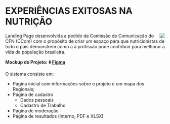 # EXPERIÊNCIAS EXITOSAS NA NUTRIÇÃO

<img align="right" width="" height="" src="https://brazcode.com/compartilhado/logo-cfn-branco.png">

Landing Page desenvolvida a pedido da Comissão de Comunicação do CFN (CCom) com o propósito de criar um espaço para que nutricionistas de todo o país demonstrem como a a profissão pode contribuir para melhorar a vida da população brasileira.

**Mockup do Projeto: ⬇️ [Figma](https://www.figma.com/file/hHi9rscYGoCgDl9CDzrluS/CFN---Casos-de-Experi%C3%AAcias-Exitosas?node-id=0%3A1)**


O sistema consiste em:

- Página inicial com informações sobre o projeto e um mapa dos Regionais;
- Página de cadastro
  - Dados pessoais
  - Cadastro de Trabalho
- Página de moderação
- Página de resultados (interno, PDF e XLSX)
